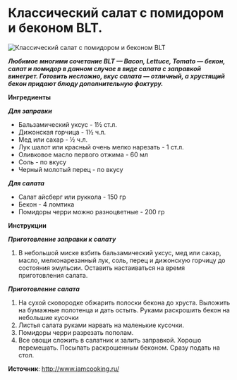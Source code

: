 # Классический салат с помидором и беконом BLT.

![Классический салат с помидором и беконом BLT](/images/Kulinar/Salad/bltsalad.jpg 'Классический салат с помидором и беконом BLT')

_**Любимое многими сочетание BLT — Bacon, Lettuce, Tomato — бекон, салат и помидор в данном случае в виде салата с заправкой винегрет. Готовить несложно, вкус салата — отличный, а хрустящий бекон придают блюду дополнительную фактуру.**_

**Ингредиенты**

_**Для заправки**_

- Бальзамический уксус - 1½ ст.л.
- Дижонская горчица - 1½ ч.л.
- Мед или сахар - ½ ч.л.
- Лук шалот или красный очень мелко нарезать - 1 ст.л.
- Оливковое масло первого отжима - 60 мл
- Соль - по вкусу
- Черный молотый перец  - по вкусу

_**Для салата**_

- Салат айсберг или руккола - 150 гр
- Бекон - 4 ломтика
- Помидоры черри можно разноцветные  - 200 гр

**Инструкции**

_**Приготовление заправки к салату**_

1. В небольшой миске взбить бальзамический уксус, мед или сахар, масло, мелконарезанный лук, соль, перец и дижонскую горчицу до состояния эмульсии. Оставить настаиваться на время приготовления салата.

_**Приготовление салата**_

1. На сухой сковородке обжарить полоски бекона до хруста. Выложить на бумажные полотенца и дать остыть. Руками раскрошить бекон на небольшие кусочки
2. Листья салата руками нарвать на маленькие кусочки.
3. Помидоры черри разрезать пополам.
4. Все овощи сложить в салатник и залить заправкой. Хорошо перемешать. Посыпать раскрошенным беконом. Сразу подать на стол.

**Источник**: http://www.iamcooking.ru/
